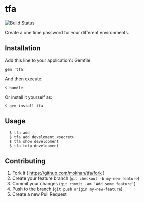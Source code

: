 # tfa

[![Build Status](https://travis-ci.org/mokhan/tfa.svg?branch=v0.0.2)](https://travis-ci.org/mokhan/tfa)

Create a one time password for your different environments.


## Installation

Add this line to your application's Gemfile:

    gem 'tfa'

And then execute:

    $ bundle

Or install it yourself as:

    $ gem install tfa

## Usage


```shell
  $ tfa add 
  $ tfa add develoment <secret>
  $ tfa show development
  $ tfa totp development
```

## Contributing

1. Fork it ( https://github.com/mokhan/tfa/fork )
2. Create your feature branch (`git checkout -b my-new-feature`)
3. Commit your changes (`git commit -am 'Add some feature'`)
4. Push to the branch (`git push origin my-new-feature`)
5. Create a new Pull Request
